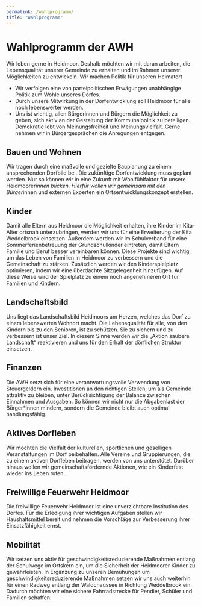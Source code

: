 ```yaml
---
permalink: /wahlprogramm/
title: "Wahlprogramm"
---
```


# Wahlprogramm der AWH

Wir leben gerne in Heidmoor. Deshalb möchten wir mit daran arbeiten, die Lebensqualität 
unserer Gemeinde zu erhalten und im Rahmen unserer Möglichkeiten zu entwickeln.
Wir machen Politik für unseren Heimatort
 - Wir verfolgen eine von parteipolitischen Erwägungen unabhängige Politik zum Wohle unseres Dorfes.
 - Durch unsere Mitwirkung in der Dorfentwicklung soll Heidmoor für alle noch lebenswerter werden.
 - Uns ist wichtig, allen Bürgerinnen und Bürgern die Möglichkeit zu geben, sich aktiv an der Gestaltung der Kommunalpolitik zu beteiligen. Demokratie lebt von Meinungsfreiheit und Meinungsvielfalt. Gerne nehmen wir in Bürgergesprächen die Anregungen entgegen.

## Bauen und Wohnen

Wir tragen durch eine maßvolle und gezielte Bauplanung zu einem ansprechenden Dorfbild bei. 
Die zukünftige Dorfentwicklung muss geplant werden. Nur so können wir in eine Zukunft mit Wohlfühlfaktor für 
unsere Heidmoorer*innen blicken. Hierfür wollen wir gemeinsam mit den Bürger*innen und externen Experten 
ein Ortsentwicklungskonzept erstellen.

## Kinder

Damit alle Eltern aus Heidmoor die Möglichkeit erhalten, ihre Kinder im Kita-Alter ortsnah unterzubringen, 
werden wir uns für eine Erweiterung der Kita Weddelbrook einsetzen. Außerdem werden wir im Schulverband für 
eine Sommerferienbetreuung der Grundschulkinder eintreten, damit Eltern Familie und Beruf besser vereinbaren können. 
Diese Projekte sind wichtig, um das Leben von Familien in Heidmoor zu verbessern und die Gemeinschaft zu stärken.
Zusätzlich werden wir den Kinderspielplatz optimieren, indem wir eine überdachte Sitzgelegenheit hinzufügen. 
Auf diese Weise wird der Spielplatz zu einem noch angenehmeren Ort für Familien und Kindern.

## Landschaftsbild

Uns liegt das Landschaftsbild Heidmoors am Herzen, welches das Dorf zu einem lebenswerten Wohnort macht. 
Die Lebensqualität für alle, von den Kindern bis zu den Senioren, ist zu schützen. Sie 
zu sichern und zu verbessern ist unser Ziel. In diesem Sinne werden wir die „Aktion saubere Landschaft“ 
reaktivieren und uns für den Erhalt der dörflichen Struktur einsetzen.

## Finanzen

Die AWH setzt sich für eine verantwortungsvolle Verwendung von Steuergeldern ein. 
Investitionen an den richtigen Stellen, um als Gemeinde attraktiv zu bleiben, unter 
Berücksichtigung der Balance zwischen Einnahmen und Ausgaben. So können wir nicht nur die 
Abgabenlast der Bürger*innen mindern, sondern die Gemeinde bleibt auch optimal handlungsfähig.

## Aktives Dorfleben

Wir möchten die Vielfalt der kulturellen, sportlichen und geselligen Veranstaltungen im Dorf beibehalten.
Alle Vereine und Gruppierungen, die zu einem aktiven Dorfleben beitragen, werden von uns unterstützt. 
Darüber hinaus wollen wir gemeinschaftsfördernde Aktionen, wie ein Kinderfest wieder ins Leben rufen.

## Freiwillige Feuerwehr Heidmoor

Die freiwillige Feuerwehr Heidmoor ist eine unverzichtbare Institution des Dorfes. 
Für die Erledigung ihrer wichtigen Aufgaben stellen wir Haushaltsmittel bereit und nehmen die Vorschläge zur 
Verbesserung ihrer Einsatzfähigkeit ernst.

## Mobilität

Wir setzen uns aktiv für geschwindigkeitsreduzierende Maßnahmen entlang der Schulwege im Ortskern ein, um 
die Sicherheit der Heidmoorer Kinder zu gewährleisten.
In Ergänzung zu unseren Bemühungen um geschwindigkeitsreduzierende Maßnahmen setzen wir uns auch weiterhin für einen Radweg 
entlang der Waldchaussee in Richtung Weddelbrook ein. Dadurch möchten wir eine sichere Fahrradstrecke für Pendler, 
Schüler und Familien schaffen.
